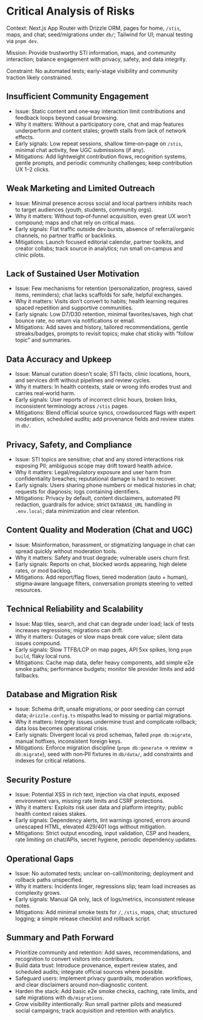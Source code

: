 # Critical Analysis of Risks

Context: Next.js App Router with Drizzle ORM, pages for home, `/stis`, maps, and chat; seed/migrations under `db/`; Tailwind for UI; manual testing via `pnpm dev`.

Mission: Provide trustworthy STI information, maps, and community interaction; balance engagement with privacy, safety, and data integrity.

Constraint: No automated tests; early-stage visibility and community traction likely constrained.

## Insufficient Community Engagement

- Issue: Static content and one‑way interaction limit contributions and feedback loops beyond casual browsing.
- Why it matters: Without a participatory core, chat and map features underperform and content stales; growth stalls from lack of network effects.
- Early signals: Low repeat sessions, shallow time‑on‑page on `/stis`, minimal chat activity, few UGC submissions (if any).
- Mitigations: Add lightweight contribution flows, recognition systems, gentle prompts, and periodic community challenges; keep contribution UX 1–2 clicks.

## Weak Marketing and Limited Outreach

- Issue: Minimal presence across social and local partners inhibits reach to target audiences (youth, students, community orgs).
- Why it matters: Without top‑of‑funnel acquisition, even great UX won’t compound; maps and chat rely on critical mass.
- Early signals: Flat traffic outside dev bursts, absence of referral/organic channels, no partner traffic or backlinks.
- Mitigations: Launch focused editorial calendar, partner toolkits, and creator collabs; track source in analytics; run small on‑campus and clinic pilots.

## Lack of Sustained User Motivation

- Issue: Few mechanisms for retention (personalization, progress, saved items, reminders); chat lacks scaffolds for safe, helpful exchanges.
- Why it matters: Visits don’t convert to habits; health learning requires spaced repetition and supportive communities.
- Early signals: Low D7/D30 retention, minimal favorites/saves, high chat bounce rate, no return via notifications or email.
- Mitigations: Add saves and history, tailored recommendations, gentle streaks/badges, prompts to revisit topics; make chat sticky with “follow topic” and summaries.

## Data Accuracy and Upkeep

- Issue: Manual curation doesn’t scale; STI facts, clinic locations, hours, and services drift without pipelines and review cycles.
- Why it matters: In health contexts, stale or wrong info erodes trust and carries real‑world harm.
- Early signals: User reports of incorrect clinic hours, broken links, inconsistent terminology across `/stis` pages.
- Mitigations: Blend official source syncs, crowdsourced flags with expert moderation, scheduled audits; add provenance fields and review states in `db/`.

## Privacy, Safety, and Compliance

- Issue: STI topics are sensitive; chat and any stored interactions risk exposing PII; ambiguous scope may drift toward health advice.
- Why it matters: Legal/regulatory exposure and user harm from confidentiality breaches; reputational damage is hard to recover.
- Early signals: Users sharing phone numbers or medical histories in chat; requests for diagnosis; logs containing identifiers.
- Mitigations: Privacy by default, content disclaimers, automated PII redaction, guardrails for advice; strict `DATABASE_URL` handling in `.env.local`; data minimization and clear retention.

## Content Quality and Moderation (Chat and UGC)

- Issue: Misinformation, harassment, or stigmatizing language in chat can spread quickly without moderation tools.
- Why it matters: Safety and trust degrade; vulnerable users churn first.
- Early signals: Reports on chat, blocked words appearing, high delete rates, or mod backlog.
- Mitigations: Add report/flag flows, tiered moderation (auto + human), stigma‑aware language filters, conversation prompts steering to vetted resources.

## Technical Reliability and Scalability

- Issue: Map tiles, search, and chat can degrade under load; lack of tests increases regressions; migrations can drift.
- Why it matters: Outages or slow maps break core value; silent data issues compound.
- Early signals: Slow TTFB/LCP on map pages, API 5xx spikes, long `pnpm build`, flaky local runs.
- Mitigations: Cache map data, defer heavy components, add simple e2e smoke paths; performance budgets; monitor tile provider limits and add fallbacks.

## Database and Migration Risk

- Issue: Schema drift, unsafe migrations, or poor seeding can corrupt data; `drizzle.config.ts` mispaths lead to missing or partial migrations.
- Why it matters: Integrity issues undermine trust and complicate rollback; data loss becomes operational crisis.
- Early signals: Divergent local vs prod schemas, failed `pnpm db:migrate`, manual hotfixes, inconsistent foreign keys.
- Mitigations: Enforce migration discipline (`pnpm db:generate` → review → `db:migrate`), seed with non‑PII fixtures in `db/data/`, add constraints and indexes for critical relations.

## Security Posture

- Issue: Potential XSS in rich text, injection via chat inputs, exposed environment vars, missing rate limits and CSRF protections.
- Why it matters: Exploits risk user data and platform integrity; public health context raises stakes.
- Early signals: Dependency alerts, lint warnings ignored, errors around unescaped HTML, elevated 429/401 logs without mitigation.
- Mitigations: Strict output encoding, input validation, CSP and headers, rate limiting on chat/APIs, secret hygiene, periodic dependency updates.

## Operational Gaps

- Issue: No automated tests; unclear on-call/monitoring; deployment and rollback paths unspecified.
- Why it matters: Incidents linger, regressions slip; team load increases as complexity grows.
- Early signals: Manual QA only, lack of logs/metrics, inconsistent release notes.
- Mitigations: Add minimal smoke tests for `/`, `/stis`, maps, chat; structured logging; a simple release checklist and rollback script.

## Summary and Path Forward

- Prioritize community and retention: Add saves, recommendations, and recognition to convert visitors into contributors.
- Build data trust: Introduce provenance, expert review states, and scheduled audits; integrate official sources where possible.
- Safeguard users: Implement privacy guardrails, moderation workflows, and clear disclaimers around non‑diagnostic content.
- Harden the stack: Add basic e2e smoke checks, caching, rate limits, and safe migrations with `db/migrations`.
- Grow visibility intentionally: Run small partner pilots and measured social campaigns; track acquisition and retention with analytics.
